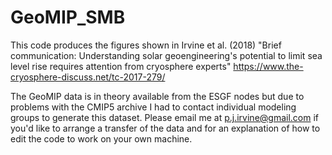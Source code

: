 # GeoMIP_SMB

This code produces the figures shown in Irvine et al. (2018) "Brief communication: Understanding solar geoengineering's potential to limit sea level rise requires attention from cryosphere experts"
https://www.the-cryosphere-discuss.net/tc-2017-279/

The GeoMIP data is in theory available from the ESGF nodes but due to problems with the CMIP5 archive I had to contact individual modeling groups to generate this dataset. Please email me at p.j.irvine@gmail.com if you'd like to arrange a transfer of the data and for an explanation of how to edit the code to work on your own machine.
